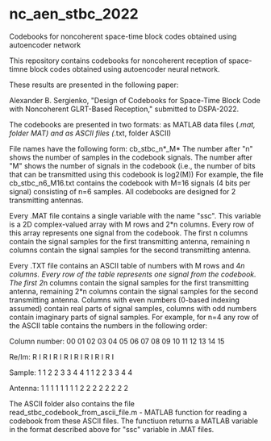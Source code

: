 # nc_aen_stbc_2022
Codebooks for noncoherent space-time block codes obtained using autoencoder network

This repository contains codebooks for noncoherent reception of space-timne block codes obtained using autoencoder neural network.

These results are presented in the following paper:

Alexander B. Sergienko, "Design of Codebooks for Space-Time Block Code with Noncoherent GLRT-Based Reception," submitted to DSPA-2022.

The codebooks are presented in two formats: as MATLAB data files (*.mat, folder MAT) and as ASCII files (*.txt, folder ASCII)

File names have the following form: cb_stbc_n*_M*
The number after "n" shows the number of samples in the codebook signals.
The number after "M" shows the number of signals in the codebook (i.e., the number of bits that can be transmitted using this codebook is log2(M))
For example, the file cb_stbc_n6_M16.txt contains the codebook with M=16 signals (4 bits per signal) consisting of n=6 samples.
All codebooks are designed for 2 transmitting antennas.

Every .MAT file contains a single variable with the name "ssc". This variable is a 2D complex-valued array with M rows and 2*n columns. 
Every row of this array represents one signal from the codebook. 
The first n columns contain the signal samples for the first transmitting antenna, remaining n columns contain the signal samples for the second transmitting antenna. 

Every .TXT file contains an ASCII table of numbers with M rows and 4*n columns. Every row of the table represents one signal from the codebook. 
The first 2*n columns contain the signal samples for the first transmitting antenna, remaining 2*n columns contain the signal samples for the second transmitting antenna. 
Columns with even numbers (0-based indexing assumed) contain real parts of signal samples, columns with odd numbers contain imaginary parts of signal samples. 
For example, for n=4 any row of the ASCII table contains the numbers in the following order:

Column number: 00 01 02 03 04 05 06 07 08 09 10 11 12 13 14 15

Re/Im:          R  I  R  I  R  I  R  I  R  I  R  I  R  I  R  I

Sample:         1  1  2  2  3  3  4  4  1  1  2  2  3  3  4  4

Antenna:        1  1  1  1  1  1  1  1  2  2  2  2  2  2  2  2

The ASCII folder also contains the file read_stbc_codebook_from_ascii_file.m - MATLAB function for reading a codebook from these ASCII files. 
The functiuon returns a MATLAB variable in the format described above for "ssc" variable in .MAT files.
